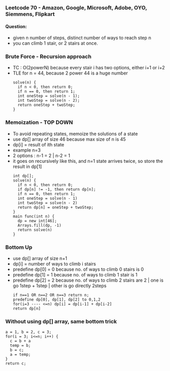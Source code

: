 ### Leetcode 70 - Amazon, Google, Microsoft, Adobe, OYO, Siemmens, Flipkart
#### Question:
- given n number of steps, distinct number of ways to reach step n
- you can climb 1 stair, or 2 stairs at once.

### Brute Force - Recursion approach
- TC : O(2powerN) because every stair i has two options, either i+1 or i+2
- TLE for n = 44, because 2 power 44 is a huge number
  ```
  solve(n) {
    if n < 0, then return 0;
    if n == 0, then return 1;
    int oneStep = solve(n - 1);
    int twoStep = solve(n - 2);
    return oneStep + twoStep;
  }
  ```
### Memoization - TOP DOWN
- To avoid repeating states, memoize the solutions of a state
- use dp[] array of size 46 because max size of n is 45
- dp[i] = result of ith state
- example n=3
- 2 options : n-1 = 2 | n-2 = 1
- it goes on recursively like this, and n=1 state arrives twice, so store the result in dp[1]
  ```
  int dp[];
  solve(n) {
    if n < 0, then return 0;
    if dp[n] != -1, then return dp[n];
    if n == 0, then return 1;
    int oneStep = solve(n - 1)
    int twoStep = solve(n - 2)
    return dp[n] = oneStep + twoStep;
  }
  main func(int n) {
    dp = new int[46];
    Arrays.fill(dp, -1)
    return solve(n)
  }
  ```
### Bottom Up 
- use dp[] array of size n+1
- dp[i] = number of ways to climb i stairs
- predefine dp[0] = 0 because no. of ways to climb 0 stairs is 0
- predefine dp[1] = 1 because no. of ways to climb 1 stair is 1
- predefine dp[2] = 2 because no. of ways to climb 2 stairs are 2 | one is go 1step + 1step | other is go directly 2steps
  ```
  if n==1 OR n==2 OR n==3 return n;
  predefine dp[0], dp[1], dp[2] to 0,1,2
  for(i=3 ---- <=n) dp[i] = dp[i-1] + dp[i-2]
  return dp[n]
  ```

### Without using dp[] array, same bottom trick
```
a = 1, b = 2, c = 3;
for(i = 3; i<=n; i++) {
  c = b + a
  temp = b;
  b = c;
  a = temp;
}
return c;
```
